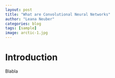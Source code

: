 ```yaml
---
layout: post
title: "What are Convolutional Neural Networks"
author: "Leana Neuber"
categories: blog
tags: [sample]
image: arctic-1.jpg
---
```


# Introduction

Blabla